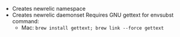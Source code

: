 - Creates newrelic namespace
- Creates newrelic daemonset
Requires GNU gettext for envsubst command:
  - Mac: `brew install gettext; brew link --force gettext`
